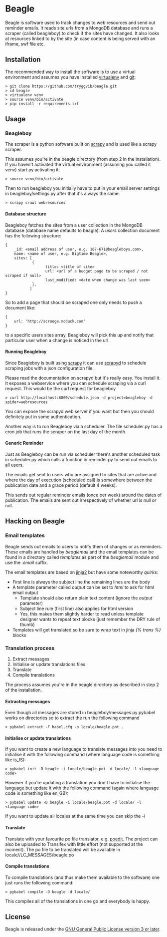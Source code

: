 # Beagle

Beagle is software used to track changes to web resources and send out reminder emails. It reads site urls from a MongoDB database and runs a scraper (called beagleboy) to check if the sites have changed. It also looks at resources linked to by the site (in case content is being served with an iframe, swf file etc.

## Installation

The recommended way to install the software is to use a virtual environment and assumes you have installed [virtualenv](http://www.virtualenv.org/) and [git](http://git-scm.com/):

    > git clone https://github.com/tryggvib/beagle.git
    > cd beagle
    > virtualenv venv
    > source venv/bin/activate
    > pip install -r requirements.txt

## Usage

### Beagleboy

The scraper is a python software built on [scrapy](http://scrapy.org) and is used like a scrapy scraper.

This assumes you're in the beagle directory (from step 2 in the installation). If you haven't activated the virtual environment (assuming you called it venv) start py activating it:

    > source venv/bin/activate

Then to run beagleboy you initially have to put in your email server settings in beagleboy/settings.py after that it's always the same:

    > scrapy crawl webresources

#### Database structure

Beagleboy fetches the sites from a user collection in the MongoDB database (database name defaults to beagle). A *users* collection document has the following structure:

    {
        _id: <email address of user, e.g. 167-671@beagleboys.com>,
        name: <name of user, e.g. Bigtime Beagle>,
        sites: [
                {
                      title: <title of site>
                      url: <url of a budget page to be scraped / not scraped if null>
                      last_modified: <date when change was last seen>
                },
               ]
    }

So to add a page that should be scraped one only needs to push a document like:

    {
        url: 'http://scrooge.mcduck.com'
    }

to a specific users sites array. Beagleboy will pick this up and notify that particular user when a change is noticed in the url.

#### Running Beagleboy

Since Beagleboy is built using [scrapy](http://scrapy.org) it can use [scrapyd](http://scrapyd.readthedocs.org/en/latest/) to schedule scraping jobs with a json configuration file.

Please read the documentation on scrapyd but it's really easy. You install it. It exposes a webservice where you can schedule scraping via a curl request. This would be the curl request for beagleboy

    > curl http://localhost:6800/schedule.json -d project=beagleboy -d spider=webresources

You can expose the scrapyd web server if you want but then you should definitely put in some authentication.

Another way is to run Beagleboy via a scheduler. The file scheduler.py has a cron job that runs the scraper on the last day of the month.

#### Generic Reminder

Just as Beagleboy can be run via scheduler there's another scheduled task in scheduler.py which calls a function in reminder.py to send out emails to all users.

The emails get sent to users who are assigned to sites that are active and where the day of execution (scheduled call) is somewhere between the publication date and a grace period (default 4 weeks).

This sends out regular reminder emails (once per week) around the dates of publication. The emails are sent out irrespectively of whether url is null or not.

## Hacking on Beagle

### Email templates

Beagle sends out emails to users to notify them of changes or as reminders. These emails are handled by *beaglemail* and the email templates can be found in a directory called *templates* as part of the *beaglemail* module and use the *.email* suffix.

The email templates are based on [jinja2](http://jinja.pocoo.org/2/) but have some noteworthy *quirks*:

* First line is always the subject line the remaining lines are the body
* A template parameter called *output* can be set to *html* to ask for html email output
    * Template should also return plain text content (ignore the *output* parameter)
    * Subject line rule (first line) also applies for html version
    * Yes, this makes them slightly harder to read unless template designer wants to repeat text blocks (just remember the DRY rule of thumb)
* Templates will get translated so be sure to wrap text in jinja *{% trans %}* blocks

### Translation process

1. Extract messages
2. Initialise or update translations files
3. Translate
4. Compile translations

The process assumes you're in the beagle directory as described in step 2 of the installation.

#### Extracting messages

Even though all messages are stored in beagleboy/messages.py pybabel works on directories so to extract the run the following command

    > pybabel extract -F babel.cfg -o locale/beagle.pot .

#### Initialise or update translations

If you want to create a new language to translate messages into you need to initialise it with the following command (where language code is something like is_IS):

    > pybabel init -D beagle -i locale/beagle.pot -d locale/ -l <language code>

However if you're updating a translation you don't have to initialise the language but update it with the following command (again where language code is something like en_GB):

    > pybabel update -D beagle -i locale/beagle.pot -d locale/ -l <language code>

If you want to update all locales at the same time you can skip the *-l <language code>*

#### Translate

Translate with your favourite po file translator, e.g. [poedit](http://www.poedit.net/). The project can also be uploaded to Transifex with little effort (not supported at the moment). The po file to be translated will be available in locale/<language code>/LC_MESSAGES/beagle.po

#### Compile translations

To compile translations (and thus make them available to the software) one just runs the following command:

    > pybabel compile -D beagle -d locale/

This compiles all of the translations in one go and everybody is happy.

## License

Beagle is released under the [GNU General Public License version 3 or later](http://www.gnu.org/licenses/).

